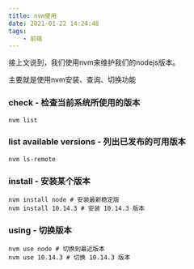 ```yaml
---
title: nvm使用
date: 2021-01-22 14:24:48
tags:
    - 前端
---
```


接上文说到，我们使用nvm来维护我们的nodejs版本。

主要就是使用nvm安装、查询、切换功能

### check - 检查当前系统所使用的版本

```
nvm list
```

### list available versions - 列出已发布的可用版本

```
nvm ls-remote
```

### install - 安装某个版本

```
nvm install node # 安装最新稳定版
nvm install 10.14.3 # 安装 10.14.3 版本
```

### using - 切换版本

```
nvm use node # 切换到最近版本
nvm use 10.14.3 # 切换 10.14.3 版本
```
